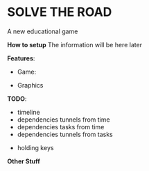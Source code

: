 # SOLVE THE ROAD
A new educational game 

**How to setup**
The information will be here later

**Features**:
  - Game:
  + Graphics

**TODO**:
- timeline
- dependencies tunnels from time
- dependencies tasks from time
- dependencies tunnels from tasks
+ holding keys
    
**Other Stuff**

